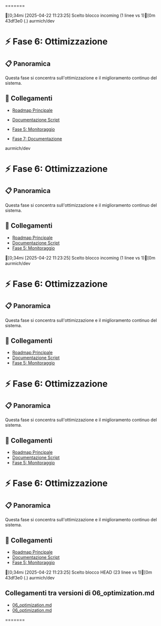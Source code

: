 
=======



[0;34mℹ️ [2025-04-22 11:23:25] Scelto blocco incoming (1 linee vs 1)[0m
 43df3e0 (.)
aurmich/dev
# ⚡ Fase 6: Ottimizzazione

## 📋 Panoramica
Questa fase si concentra sull'ottimizzazione e il miglioramento continuo del sistema.

## 🔄 Collegamenti
- [Roadmap Principale](../roadmap.md)
- [Documentazione Script](../project.md)
- [Fase 5: Monitoraggio](../roadmap/05_monitoring.md)


- [Fase 7: Documentazione](../roadmap/07_documentation.md) 

aurmich/dev
# ⚡ Fase 6: Ottimizzazione

## 📋 Panoramica
Questa fase si concentra sull'ottimizzazione e il miglioramento continuo del sistema.

## 🔄 Collegamenti
- [Roadmap Principale](../roadmap.md)
- [Documentazione Script](../project.md)
- [Fase 5: Monitoraggio](../roadmap/05_monitoring.md)


[0;34mℹ️ [2025-04-22 11:23:25] Scelto blocco incoming (1 linee vs 1)[0m
aurmich/dev
# ⚡ Fase 6: Ottimizzazione

## 📋 Panoramica
Questa fase si concentra sull'ottimizzazione e il miglioramento continuo del sistema.

## 🔄 Collegamenti
- [Roadmap Principale](../roadmap.md)
- [Documentazione Script](../project.md)
- [Fase 5: Monitoraggio](../roadmap/05_monitoring.md)


# ⚡ Fase 6: Ottimizzazione

## 📋 Panoramica
Questa fase si concentra sull'ottimizzazione e il miglioramento continuo del sistema.

## 🔄 Collegamenti
- [Roadmap Principale](../roadmap.md)
- [Documentazione Script](../project.md)
- [Fase 5: Monitoraggio](../roadmap/05_monitoring.md)



# ⚡ Fase 6: Ottimizzazione

## 📋 Panoramica
Questa fase si concentra sull'ottimizzazione e il miglioramento continuo del sistema.

## 🔄 Collegamenti
- [Roadmap Principale](../roadmap.md)
- [Documentazione Script](../project.md)
- [Fase 5: Monitoraggio](../roadmap/05_monitoring.md)

[0;34mℹ️ [2025-04-22 11:23:25] Scelto blocco HEAD (23 linee vs 1)[0m
 43df3e0 (.)
aurmich/dev

## Collegamenti tra versioni di 06_optimization.md
* [06_optimization.md](bashscripts/docs/roadmap/06_optimization.md)
* [06_optimization.md](docs/roadmap/06_optimization.md)

=======
